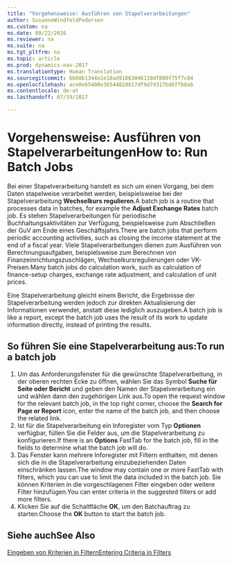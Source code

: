 ```yaml
---
title: "Vorgehensweise: Ausführen von Stapelverarbeitungen"
author: SusanneWindfeldPedersen
ms.custom: na
ms.date: 09/22/2016
ms.reviewer: na
ms.suite: na
ms.tgt_pltfrm: na
ms.topic: article
ms.prod: dynamics-nav-2017
ms.translationtype: Human Translation
ms.sourcegitcommit: 6b60b1344a1e18ad91863046110df880f75f7c04
ms.openlocfilehash: ace0e65400e3654482d817df9d7d317bd6ffb8ab
ms.contentlocale: de-at
ms.lasthandoff: 07/19/2017

---
```


# <a name="how-to-run-batch-jobs"></a><span data-ttu-id="a8ac6-102">Vorgehensweise: Ausführen von Stapelverarbeitungen</span><span class="sxs-lookup"><span data-stu-id="a8ac6-102">How to: Run Batch Jobs</span></span>
<span data-ttu-id="a8ac6-103">Bei einer Stapelverarbeitung handelt es sich um einen Vorgang, bei dem Daten stapelweise verarbeitet werden, beispielsweise bei der Stapelverarbeitung **Wechselkurs regulieren**.</span><span class="sxs-lookup"><span data-stu-id="a8ac6-103">A batch job is a routine that processes data in batches, for example the **Adjust Exchange Rates** batch job.</span></span> <span data-ttu-id="a8ac6-104">Es stehen Stapelverarbeitungen für periodische Buchhaltungsaktivitäten zur Verfügung, beispielsweise zum Abschließen der GuV am Ende eines Geschäftsjahrs.</span><span class="sxs-lookup"><span data-stu-id="a8ac6-104">There are batch jobs that perform periodic accounting activities, such as closing the income statement at the end of a fiscal year.</span></span> <span data-ttu-id="a8ac6-105">Viele Stapelverarbeitungen dienen zum Ausführen von Berechnungsaufgaben, beispielsweise zum Berechnen von Finanzeinrichtungszuschlägen, Wechselkursregulierungen oder VK-Preisen.</span><span class="sxs-lookup"><span data-stu-id="a8ac6-105">Many batch jobs do calculation work, such as calculation of finance-setup charges, exchange rate adjustment, and calculation of unit prices.</span></span>

<span data-ttu-id="a8ac6-106">Eine Stapelverarbeitung gleicht einem Bericht, die Ergebnisse der Stapelverarbeitung werden jedoch zur direkten Aktualisierung der Informationen verwendet, anstatt diese lediglich auszugeben.</span><span class="sxs-lookup"><span data-stu-id="a8ac6-106">A batch job is like a report, except the batch job uses the result of its work to update information directly, instead of printing the results.</span></span>

## <a name="to-run-a-batch-job"></a><span data-ttu-id="a8ac6-107">So führen Sie eine Stapelverarbeitung aus:</span><span class="sxs-lookup"><span data-stu-id="a8ac6-107">To run a batch job</span></span>
1. <span data-ttu-id="a8ac6-108">Um das Anforderungsfenster für die gewünschte Stapelverarbeitung, in der oberen rechten Ecke zu öffnen, wählen Sie das Symbol **Suche für Seite oder Bericht** und geben den Namen der Stapelverarbeitung ein und wählen dann den zugehörigen Link aus.</span><span class="sxs-lookup"><span data-stu-id="a8ac6-108">To open the request window for the relevant batch job, in the top right corner, choose the **Search for Page or Report** icon, enter the name of the batch job, and then choose the related link.</span></span>
2. <span data-ttu-id="a8ac6-109">Ist für die Stapelverarbeitung ein Inforegister vom Typ **Optionen** verfügbar, füllen Sie die Felder aus, um die Stapelverarbeitung zu konfigurieren.</span><span class="sxs-lookup"><span data-stu-id="a8ac6-109">If there is an **Options** FastTab for the batch job, fill in the fields to determine what the batch job will do.</span></span>
3. <span data-ttu-id="a8ac6-110">Das Fenster kann mehrere Inforegister mit Filtern enthalten, mit denen sich die in die Stapelverarbeitung einzubeziehenden Daten einschränken lassen.</span><span class="sxs-lookup"><span data-stu-id="a8ac6-110">The window may contain one or more FastTab with filters, which you can use to limit the data included in the batch job.</span></span> <span data-ttu-id="a8ac6-111">Sie können Kriterien in die vorgeschlagenen Filter eingeben oder weitere Filter hinzufügen.</span><span class="sxs-lookup"><span data-stu-id="a8ac6-111">You can enter criteria in the suggested filters or add more filters.</span></span>
4. <span data-ttu-id="a8ac6-112">Klicken Sie auf die Schaltfläche **OK**, um den Batchauftrag zu starten.</span><span class="sxs-lookup"><span data-stu-id="a8ac6-112">Choose the **OK** button to start the batch job.</span></span>

## <a name="see-also"></a><span data-ttu-id="a8ac6-113">Siehe auch</span><span class="sxs-lookup"><span data-stu-id="a8ac6-113">See Also</span></span>
[<span data-ttu-id="a8ac6-114">Eingeben von Kriterien in Filtern</span><span class="sxs-lookup"><span data-stu-id="a8ac6-114">Entering Criteria in Filters</span></span>](ui-enter-criteria-filters.md)

